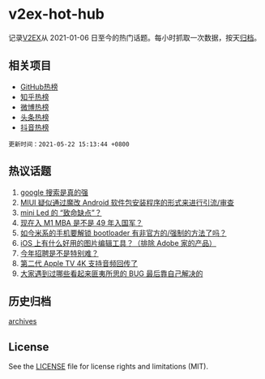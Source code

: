 # v2ex-hot-hub

 记录[V2EX](https://www.v2ex.com/)从 2021-01-06 日至今的热门话题。每小时抓取一次数据，按天[归档](archives)。
 
 ## 相关项目

- [GitHub热榜](https://github.com/snaildev/github-hot-hub)
- [知乎热榜](https://github.com/snaildev/zhihu-hot-hub)
- [微博热榜](https://github.com/snaildev/weibo-hot-hub)
- [头条热榜](https://github.com/snaildev/toutiao-hot-hub)
- [抖音热榜](https://github.com/snaildev/douyin-hot-hub)


 `更新时间：2021-05-22 15:13:44 +0800`

## 热议话题

1. [google 搜索是真的强](https://www.v2ex.com/t/778423)
1. [MIUI 疑似通过魔改 Android 软件包安装程序的形式来进行引流/审查](https://www.v2ex.com/t/778474)
1. [mini Led 的 “致命缺点”？](https://www.v2ex.com/t/778453)
1. [现在入 M1 MBA 是不是 49 年入国军？](https://www.v2ex.com/t/778414)
1. [如今米系的手机要解锁 bootloader 有非官方的/强制的方法了吗？](https://www.v2ex.com/t/778479)
1. [iOS 上有什么好用的图片编辑工具？（排除 Adobe 家的产品）](https://www.v2ex.com/t/778490)
1. [今年招聘是不是特别难？](https://www.v2ex.com/t/778468)
1. [第二代 Apple TV 4K 支持音频回传了](https://www.v2ex.com/t/778429)
1. [大家遇到过哪些看起来匪夷所思的 BUG 最后靠自己解决的](https://www.v2ex.com/t/778402)

## 历史归档

[archives](archives)

## License

See the [LICENSE](LICENSE) file for license rights and limitations (MIT).
